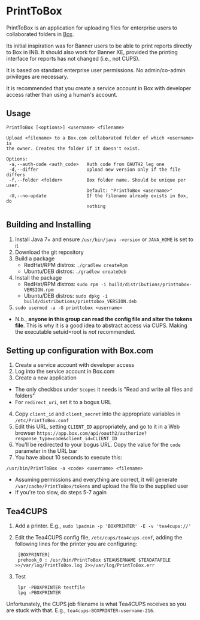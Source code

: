 # PrintToBox
PrintToBox is an application for uploading files for enterprise users to collaborated folders in 
[Box](https://www.box.com).

Its initial inspiration was for Banner users to be able to print reports directly to Box in INB. It should also work
for Banner XE, provided the printing interface for reports has not changed (i.e., not CUPS).

It is based on standard enterprise user permissions. No admin/co-admin privileges are necessary.

It is recommended that you create a service account in Box with developer access rather than using a human's account. 

## Usage
```
PrintToBox [<options>] <username> <filename>

Upload <filename> to a Box.com collaborated folder of which <username> is
the owner. Creates the folder if it doesn't exist.

Options:
 -a,--auth-code <auth_code>   Auth code from OAUTH2 leg one
 -d,--differ                  Upload new version only if the file differs
 -f,--folder <folder>         Box folder name. Should be unique per user.
                              Default: "PrintToBox <username>"
 -U,--no-update               If the filename already exists in Box, do
                              nothing
```

## Building and Installing
1. Install Java 7+ and ensure `/usr/bin/java -version` or `JAVA_HOME` is set to it
2. Download the git repository
3. Build a package
   * RedHat/RPM distros: `./gradlew createRpm`
   * Ubuntu/DEB distros: `./gradlew createDeb`
4. Install the package
   * RedHat/RPM distros: `sudo rpm -i build/distributions/printtobox-VERSION.rpm`
   * Ubuntu/DEB distros: `sudo dpkg -i build/distributions/printtobox_VERSION.deb`
5. `sudo usermod -a -G printtobox <username>`
 * N.b., **anyone in this group can read the config file and alter the tokens file**. This is why it is a good idea to
 abstract access via CUPS. Making the executable setuid=root is *not* recommended.
 
## Setting up configuration with Box.com
1. Create a service account with developer access
2. Log into the service account in Box.com
3. Create a new application
 * The only checkbox under `Scopes` it needs is "Read and write all files and folders"
 * For `redirect_uri`, set it to a bogus URL
4. Copy `client_id` and `client_secret` into the appropriate variables in `/etc/PrintToBox.conf`
5. Edit this URL, setting `CLIENT_ID` appropriately, and go to it in a Web browser 
`https://app.box.com/api/oauth2/authorize?response_type=code&client_id=CLIENT_ID`
6. You'll be redirected to your bogus URL. Copy the value for the `code` parameter in the URL bar
7. You have about 10 seconds to execute this:
```
/usr/bin/PrintToBox -a <code> <username> <filename>
```
 * Assuming permissions and everything are correct, it will generate `/var/cache/PrintToBox/tokens` and upload the file
 to the supplied user
 * If you're too slow, do steps 5-7 again
 
## Tea4CUPS
1. Add a printer. E.g., `sudo lpadmin -p 'BOXPRINTER' -E -v 'tea4cups://'`
2. Edit the Tea4CUPS config file, `/etc/cups/tea4cups.conf`, adding the following lines for the printer you are configuring:
        
        [BOXPRINTER]
        prehook_0 : /usr/bin/PrintToBox $TEAUSERNAME $TEADATAFILE >>/var/log/PrintToBox.log 2>>/var/log/PrintToBox.err
        
3. Test
        
        lpr -PBOXPRINTER testfile
        lpq -PBOXPRINTER

Unfortunately, the CUPS job filename is what Tea4CUPS receives so you are stuck with that. E.g., `tea4cups-BOXPRINTER-username-216`.
